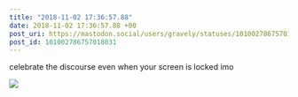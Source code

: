 ```yaml
---
title: "2018-11-02 17:36:57.88"
date: 2018-11-02 17:36:57.88 +00
post_uri: https://mastodon.social/users/gravely/statuses/101002786757018031
post_id: 101002786757018031
---
```

celebrate the discourse even when your screen is locked imo


![](/images/7632801.jpeg)

